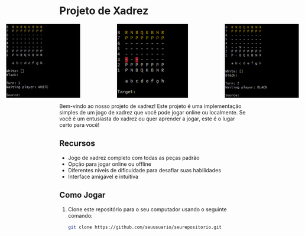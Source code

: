 # Projeto de Xadrez

<div style="display: flex; justify-content: center;">
  <img src="imagens/xadrez.jpg" alt="Imagem 1" style="width: 200px; height: auto; margin-right: 100px;">
  <img src="imagens/xadrez1.png" alt="Imagem 2" style="width: 200px; height: auto; margin-right: 100px;">
  <img src="imagens/xadrez2.png" alt="Imagem 3" style="width: 200px; height: auto; margin-right: 0;">
</div>

Bem-vindo ao nosso projeto de xadrez! Este projeto é uma implementação simples de um jogo de xadrez que você pode jogar online ou localmente. Se você é um entusiasta do xadrez ou quer aprender a jogar, este é o lugar certo para você!

## Recursos

- Jogo de xadrez completo com todas as peças padrão
- Opção para jogar online ou offline
- Diferentes níveis de dificuldade para desafiar suas habilidades
- Interface amigável e intuitiva

## Como Jogar

1. Clone este repositório para o seu computador usando o seguinte comando:

   ```bash
   git clone https://github.com/seuusuario/seurepositorio.git
